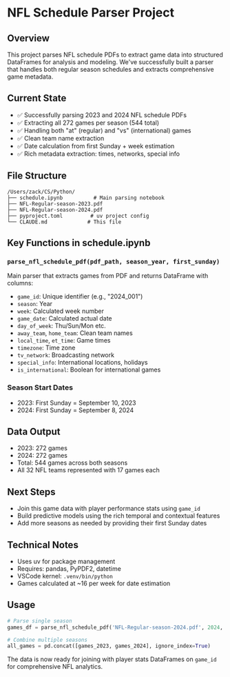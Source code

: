 # NFL Schedule Parser Project

## Overview
This project parses NFL schedule PDFs to extract game data into structured DataFrames for analysis and modeling. We've successfully built a parser that handles both regular season schedules and extracts comprehensive game metadata.

## Current State
- ✅ Successfully parsing 2023 and 2024 NFL schedule PDFs
- ✅ Extracting all 272 games per season (544 total)
- ✅ Handling both "at" (regular) and "vs" (international) games
- ✅ Clean team name extraction
- ✅ Date calculation from first Sunday + week estimation
- ✅ Rich metadata extraction: times, networks, special info

## File Structure
```
/Users/zack/CS/Python/
├── schedule.ipynb          # Main parsing notebook
├── NFL-Regular-season-2023.pdf
├── NFL-Regular-season-2024.pdf
├── pyproject.toml         # uv project config
└── CLAUDE.md             # This file
```

## Key Functions in schedule.ipynb

### `parse_nfl_schedule_pdf(pdf_path, season_year, first_sunday)`
Main parser that extracts games from PDF and returns DataFrame with columns:
- `game_id`: Unique identifier (e.g., "2024_001") 
- `season`: Year
- `week`: Calculated week number
- `game_date`: Calculated actual date
- `day_of_week`: Thu/Sun/Mon etc.
- `away_team`, `home_team`: Clean team names
- `local_time`, `et_time`: Game times
- `timezone`: Time zone
- `tv_network`: Broadcasting network
- `special_info`: International locations, holidays
- `is_international`: Boolean for international games

### Season Start Dates
- 2023: First Sunday = September 10, 2023
- 2024: First Sunday = September 8, 2024

## Data Output
- 2023: 272 games
- 2024: 272 games  
- Total: 544 games across both seasons
- All 32 NFL teams represented with 17 games each

## Next Steps
- Join this game data with player performance stats using `game_id`
- Build predictive models using the rich temporal and contextual features
- Add more seasons as needed by providing their first Sunday dates

## Technical Notes
- Uses uv for package management
- Requires: pandas, PyPDF2, datetime
- VSCode kernel: `.venv/bin/python`
- Games calculated at ~16 per week for date estimation

## Usage
```python
# Parse single season
games_df = parse_nfl_schedule_pdf('NFL-Regular-season-2024.pdf', 2024, first_sunday_2024)

# Combine multiple seasons
all_games = pd.concat([games_2023, games_2024], ignore_index=True)
```

The data is now ready for joining with player stats DataFrames on `game_id` for comprehensive NFL analytics.